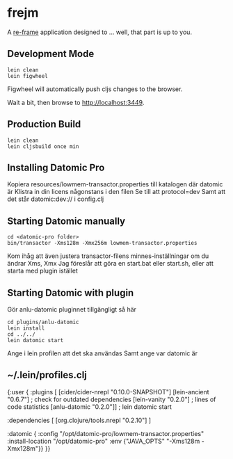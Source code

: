 # frejm

A [re-frame](https://github.com/Day8/re-frame) application designed to ... well, that part is up to you.

## Development Mode

```
lein clean
lein figwheel
```

Figwheel will automatically push cljs changes to the browser.

Wait a bit, then browse to [http://localhost:3449](http://localhost:3449).

## Production Build

```
lein clean
lein cljsbuild once min
```


## Installing Datomic Pro

Kopiera resources/lowmem-transactor.properties till katalogen där datomic är
Klistra in din licens någonstans i den filen
Se till att protocol=dev
Samt att det står datomic:dev:// i config.clj

## Starting Datomic manually

```
cd <datomic-pro folder>
bin/transactor -Xms128m -Xmx256m lowmem-transactor.properties
```

Kom ihåg att även justera transactor-filens minnes-inställningar om du ändrar Xms, Xmx
Jag föreslår att göra en start.bat eller start.sh, eller att starta med plugin istället

## Starting Datomic with plugin

Gör anlu-datomic pluginnet tillgängligt så här

```
cd plugins/anlu-datomic
lein install
cd ../../
lein datomic start
```

Ange i lein profilen att det ska användas
Samt ange var datomic är


## ~/.lein/profiles.clj
{:user {
  :plugins [      [cider/cider-nrepl "0.10.0-SNAPSHOT"]
                  [lein-ancient "0.6.7"]  ; check for outdated dependencies
                  [lein-vanity "0.2.0"]   ; lines of code statistics
                  [anlu-datomic "0.2.0"]] ; lein datomic start

  :dependencies [
                  [org.clojure/tools.nrepl "0.2.10"]
                ]

  :datomic {
                  :config "/opt/datomic-pro/lowmem-transactor.properties"
                  :install-location "/opt/datomic-pro"
                  :env {"JAVA_OPTS" "-Xms128m -Xmx128m"}}
}}
